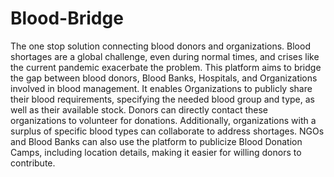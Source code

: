 # Blood-Bridge
The one stop solution connecting blood donors and organizations. 
Blood shortages are a global challenge, even during normal times, and crises like the current pandemic exacerbate the problem. This platform aims to bridge the gap between blood donors, Blood Banks, Hospitals, and Organizations involved in blood management. It enables Organizations to publicly share their blood requirements, specifying the needed blood group and type, as well as their available stock. Donors can directly contact these organizations to volunteer for donations. Additionally, organizations with a surplus of specific blood types can collaborate to address shortages. NGOs and Blood Banks can also use the platform to publicize Blood Donation Camps, including location details, making it easier for willing donors to contribute.
